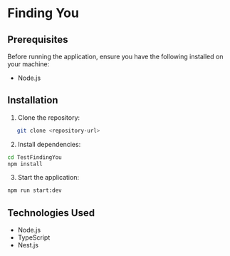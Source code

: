 
# Finding You



##  Prerequisites

Before running the application, ensure you have the following installed on your machine:

- Node.js

## Installation

1. Clone the repository:


```bash
   git clone <repository-url>
```

2.  Install dependencies:

```bash
cd TestFindingYou
npm install
```

3. Start the application:

```bash
npm run start:dev
```

## Technologies Used


* Node.js
* TypeScript
* Nest.js
